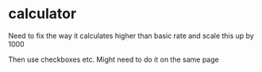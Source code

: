 # calculator

Need to fix the way it calculates higher than basic rate and scale this up by 1000

Then use checkboxes etc. Might need to do it on the same page
